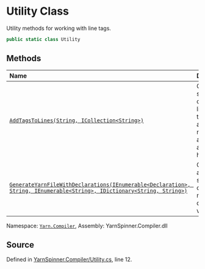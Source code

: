 # Utility Class

Utility methods for working with line tags.


```csharp
public static class Utility
```



## Methods
|Name|Description|
|:---|:---|
|[`AddTagsToLines(String, ICollection<String>)`](/api/csharp/yarn.compiler/utility.addtagstolines-system.string,system.collections.generic.icollection-system.string--.md)| Given Yarn source code, adds line tags to the ends of all lines that need one and do not already have one. |
|[`GenerateYarnFileWithDeclarations(IEnumerable<Declaration>, String, IEnumerable<String>, IDictionary<String, String>)`](/api/csharp/yarn.compiler/utility.generateyarnfilewithdeclarations-system.collections.generic.ienumerable-declaration-,system.string,system.collections.generic.ienumerable-system.string-,system.collections.generic.idictionary-system.string,system.string--.md)| Generates a Yarn script that contains a node that declares variables. |
<div class="class-metadata">

Namespace: [`Yarn.Compiler`](/api/csharp/yarn.compiler/README.md), Assembly: YarnSpinner.Compiler.dll
</div>

## Source
Defined in [YarnSpinner.Compiler/Utility.cs](https://github.com/YarnSpinnerTool/YarnSpinner//blob/develop/YarnSpinner.Compiler/Utility.cs#L12), line 12.
